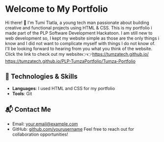 # Welcome to My Portfolio

Hi there! 👋 I'm Tumi Tlatla, a young tech man passionate about building creative and functional projects using HTML & CSS.
This is my portfolio i made part of the PLP Software Development Hackatoon. I am still new to web development so, I kept my website simple
as those are the only things i know and I did not want to complicate myself with things I do not know of.
I'll be looking forward to hearing from you what you think of the website. Click the link to check out my website👉👉https://tumzatech.github.io/ https://tumzatech.github.io/PLP-TumzaPortfolio/Tumza-Portfolio

## 🚀 Technologies & Skills

- **Languages**: I used HTML and CSS for my portfolio
- **Tools**: Git

## 📬 Contact Me

- Email: [your.email@example.com](mailto:your.email@example.com)
- GitHub: [github.com/yourusername](https://github.com/yourusername)
Feel free to reach out for collaboration opportunities!
